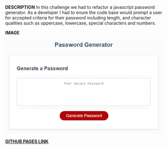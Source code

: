 **DESCRIPTION**
In this challenge we had to refactor a javascript password generator. As a developer I had to enure the code base would prompt a user for accepted criteria for their password including length, and character qualities such as uppercase, lowercase, special characters and numbers. 



**IMAGE**


![Mock-up-image](./readmeAssets/03-javascript-homework-demo.png)




 [**GITHUB PAGES LINK**](https://dlonmusk.github.io/password-challenge/)
